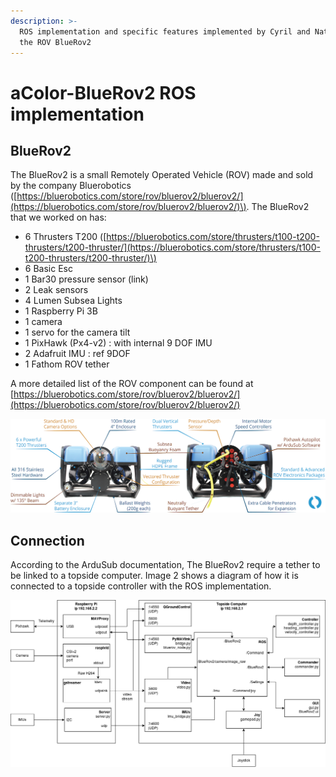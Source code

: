 ```yaml
---
description: >-
  ROS implementation and specific features implemented by Cyril and Nathan for
  the ROV BlueRov2
---
```


# aColor-BlueRov2 ROS implementation

## BlueRov2 

The BlueRov2 is a small Remotely Operated Vehicle \(ROV\) made and sold by the company Bluerobotics \([https://bluerobotics.com/store/rov/bluerov2/bluerov2/](https://bluerobotics.com/store/rov/bluerov2/bluerov2/)\). The BlueRov2 that we worked on has:

* 6 Thrusters T200 \([https://bluerobotics.com/store/thrusters/t100-t200-thrusters/t200-thruster/](https://bluerobotics.com/store/thrusters/t100-t200-thrusters/t200-thruster/)\)
* 6 Basic Esc
* 1 Bar30 pressure sensor \(link\) 
* 2 Leak sensors
* 4 Lumen Subsea Lights
* 1 Raspberry Pi 3B
* 1 camera
* 1 servo for the camera tilt
* 1 PixHawk \(Px4-v2\) : with internal 9 DOF IMU
* 2 Adafruit IMU : ref 9DOF
* 1 Fathom ROV tether

A more detailed list of the ROV component can be found at [https://bluerobotics.com/store/rov/bluerov2/bluerov2/](https://bluerobotics.com/store/rov/bluerov2/bluerov2/)

![Image 1 : Overview of the BlueRov2](.gitbook/assets/bluerov2-features-small.png)

## Connection

According to the ArduSub documentation, The BlueRov2 require a tether to be linked to a topside computer. Image 2 shows a diagram of how it is connected to a topside controller with the ROS implementation.

![Image 2 : Overview of the BlueRov2 connections](.gitbook/assets/acolorbluerov2softdiagram.png)

